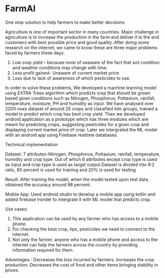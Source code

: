# FarmAI
One stop solution to help farmers to make better decisions

Agriculture is one of important sector in many countries. Major challenge in agriculture is to
increase the production in the farm and deliver it to the end customers with best possible
price and good quality. After doing some research on the internet, we came to know these are
three major problems faced by farmers these days.

  1. Low crop yield – because most of unaware of the fact
  that soil condition and weather conditions may change
  with time.
  2. Less profit gained- Unaware of current market price
  3. Loss due to lack of awareness of which pesticides to use.
 
In order to solve these problems, We developed a machine learning model using EXTRA
Trees algorithm which predicts crop that should be grown based given conditions such as
Nitrogen, Phosphorus, Pottasium, rainfall, temperature, moisture, PH and humidity as
input. We have analysed over 2200 rows dataset of around 25 crops and classified into
groups, trained a model to predict which crop has best crop yield. Then we developed
android application as a prototype which has three modules which are meant for
predicting crops, suggesting pesticides for a given crop and displaying current market price
of crop. Later we intergrated the ML model with an android app using Firebase realtime databases.

Technical implementation:

Dataset:
  7 attributes-Nitrogen, Phosphorus, Pottasium, rainfall, temperature, humidity and crop type.
  Out of which 6 attributes except crop type is used as input and crop type is used as target
  output.Dataset is divided into 8:2 ratio, 80 percent is used for training and 20% is used
  for testing.

Result:
After training the model, when the model tested upon test data, obtained the
accuracy around 98 percent.

Mobile App:
 Used android studio to develop a mobile app using kotlin and added firebase inorder to intergrate
 it with ML model that predicts crop.

Use cases:
  1. This application can be used by any farmer who has access to a mobile phone.  
  2. For checking the best crop, tips, pesticides we need to connect to the internet.
  3. Not only the farmer, anyone who has a mobile phone and access to the internet 
     can help the farmers across the country by providing information required for them.
 
Advantages :
  Decreases the loss incurred by farmers. 
  Increases the crop production. 
  Decreases the cost of food and other items bringing stability in prices. 



